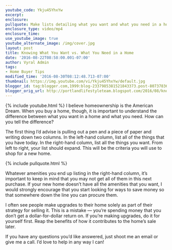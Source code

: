 ```yaml
---
youtube_code: Ykju45YhxYw
excerpt:
enclosure:
pullquote: Make lists detailing what you want and what you need in a home.
enclosure_type: video/mp4
enclosure_time:
use_youtube_image: true
youtube_alternate_image: /img/cover.jpg
layout: post
title: Knowing What You Want vs. What You Need in a Home
date: '2016-08-22T08:58:00.001-07:00'
author: Vyral Admin
tags:
- Home Buyer Tips
modified_time: '2016-08-30T08:12:48.713-07:00'
thumbnail: https://img.youtube.com/vi/Ykju45YhxYw/default.jpg
blogger_id: tag:blogger.com,1999:blog-2337985381521843373.post-807378363467441552
blogger_orig_url: http://portlandlifestyleteam.blogspot.com/2016/08/knowing-what-you-want-vs-what-you-need.html
---
```

{% include youtube.html %}
I believe homeownership is the American Dream. When you buy a home, though, it is important to understand the difference between what you want in a home and what you need. How can you tell the difference?

The first thing I’d advise is pulling out a pen and a piece of paper and writing down two columns. In the left-hand column, list all of the things that you have today. In the right-hand column, list all the things you want. From left to right, your list should expand. This will be the criteria you will use to shop for a new home.

{% include pullquote.html %}

Whatever amenities you end up listing in the right-hand column, it’s important to keep in mind that you may not get all of them in this next purchase. If your new home doesn’t have all the amenities that you want, I would strongly encourage that you start looking for ways to save money so that somewhere down the line you can procure them.

I often see people make upgrades to their home solely as part of their strategy for selling it. This is a mistake — you’re spending money that you don’t get a dollar-for-dollar return on. If you’re making upgrades, do it for yourself first. Reap the benefits of how it contributes to the home’s sale later.

If you have any questions you’d like answered, just shoot me an email or give me a call. I’d love to help in any way I can!
